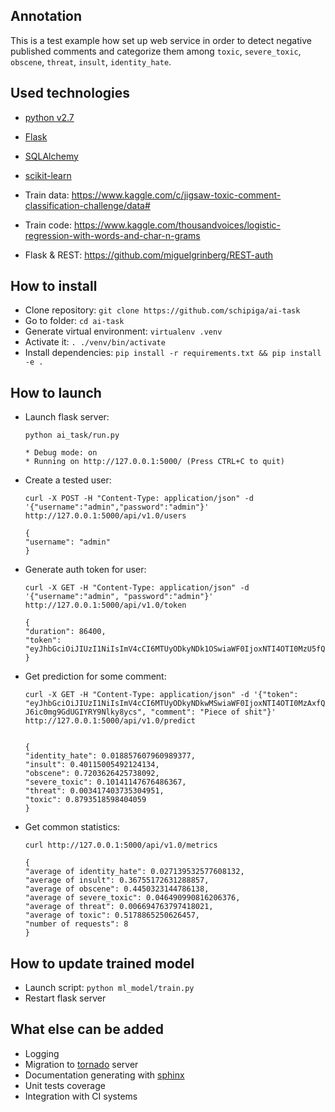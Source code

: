 ## Annotation

This is a test example how set up web service in order to detect negative published comments and categorize them among `toxic`, `severe_toxic`, `obscene`, `threat`, `insult`, `identity_hate`.

## Used technologies

- [python v2.7](https://www.python.org/)
- [Flask](http://flask.pocoo.org/)
- [SQLAlchemy](http://flask-sqlalchemy.pocoo.org/)
- [scikit-learn](http://scikit-learn.org/stable/index.html)

- Train data: https://www.kaggle.com/c/jigsaw-toxic-comment-classification-challenge/data#
- Train code: https://www.kaggle.com/thousandvoices/logistic-regression-with-words-and-char-n-grams
- Flask & REST: https://github.com/miguelgrinberg/REST-auth

## How to install

- Clone repository: `git clone https://github.com/schipiga/ai-task`
- Go to folder: `cd ai-task`
- Generate virtual environment: `virtualenv .venv`
- Activate it: `. ./venv/bin/activate`
- Install dependencies: `pip install -r requirements.txt && pip install -e .`

## How to launch

- Launch flask server:

    ```
    python ai_task/run.py

    * Debug mode: on
    * Running on http://127.0.0.1:5000/ (Press CTRL+C to quit)
    ```

- Create a tested user:

    ```
    curl -X POST -H "Content-Type: application/json" -d '{"username":"admin","password":"admin"}' http://127.0.0.1:5000/api/v1.0/users

    {
    "username": "admin"
    }
    ```

- Generate auth token for user:

    ```
    curl -X GET -H "Content-Type: application/json" -d '{"username":"admin", "password":"admin"}' http://127.0.0.1:5000/api/v1.0/token

    {
    "duration": 86400,
    "token": "eyJhbGciOiJIUzI1NiIsImV4cCI6MTUyODkyNDk1OSwiaWF0IjoxNTI4OTI0MzU5fQ.eyJpZCI6MX0._ItAFuSfmxvBCI1tOVfwvkyHh9mMiKve3KTcDgcMio4"
    }
    ```

- Get prediction for some comment:

    ```
    curl -X GET -H "Content-Type: application/json" -d '{"token": "eyJhbGciOiJIUzI1NiIsImV4cCI6MTUyODkyNDkwMSwiaWF0IjoxNTI4OTI0MzAxfQ.eyJpZCI6MX0.DyqkMsK0rAduBULCT-J6ic0mg9GdUGIYRY9Nlky8ycs", "comment": "Piece of shit"}' http://127.0.0.1:5000/api/v1.0/predict


    {
    "identity_hate": 0.018857607960989377,
    "insult": 0.40115005492124134,
    "obscene": 0.7203626425738092,
    "severe_toxic": 0.10141147676486367,
    "threat": 0.003417403735304951,
    "toxic": 0.8793518598404059
    }
    ```

- Get common statistics:

    ```
    curl http://127.0.0.1:5000/api/v1.0/metrics

    {
    "average of identity_hate": 0.027139532577608132,
    "average of insult": 0.36755172631288857,
    "average of obscene": 0.4450323144786138,
    "average of severe_toxic": 0.046490990816206376,
    "average of threat": 0.006694763797418021,
    "average of toxic": 0.5178865250626457,
    "number of requests": 8
    }
    ```

## How to update trained model

- Launch script: `python ml_model/train.py`
- Restart flask server

## What else can be added

- Logging
- Migration to [tornado](http://www.tornadoweb.org/en/stable/) server
- Documentation generating with [sphinx](http://www.sphinx-doc.org/en/master/)
- Unit tests coverage
- Integration with CI systems
